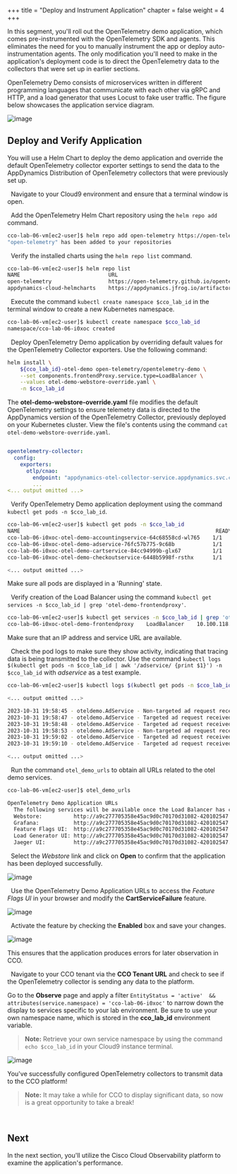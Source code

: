 +++
title = "Deploy and Instrument Application"
chapter = false
weight = 4
+++

In this segment, you'll roll out the OpenTelemetry demo application, which comes pre-instrumented with the OpenTelemetry SDK and agents. This eliminates the need for you to manually instrument the app or deploy auto-instrumentation agents. The only modification you'll need to make in the application's deployment code is to direct the OpenTelemetry data to the collectors that were set up in earlier sections.

OpenTelemetry Demo consists of microservices written in different programming languages that communicate with each other via gRPC and HTTP, and a load generator that uses Locust to fake user traffic. The figure below showcases the application service diagram.

![image](/images/24_app_deploy/app_architecture.png)


## Deploy and Verify Application
You will use a Helm Chart to deploy the demo application and override the default OpenTelemetry collector exporter settings to send the data to the AppDynamics Distribution of OpenTelemetry collectors that were previously set up.

<span style="color: #143c76;"><i class='fas fa-circle fa-sm'></i></span>&nbsp; Navigate to your Cloud9 environment and ensure that a terminal window is open.

<span style="color: #143c76;"><i class='fas fa-circle fa-sm'></i></span>&nbsp; Add the OpenTelemetry Helm Chart repository using the `helm repo add` command.

```bash
cco-lab-06-vm[ec2-user]$ helm repo add open-telemetry https://open-telemetry.github.io/opentelemetry-helm-charts/
"open-telemetry" has been added to your repositories
```

<span style="color: #143c76;"><i class='fas fa-circle fa-sm'></i></span>&nbsp; Verify the installed charts using the `helm repo list` command.

```bash
cco-lab-06-vm[ec2-user]$ helm repo list
NAME                            URL                                                                   
open-telemetry                  https://open-telemetry.github.io/opentelemetry-helm-charts            
appdynamics-cloud-helmcharts    https://appdynamics.jfrog.io/artifactory/appdynamics-cloud-helmcharts/
```

<span style="color: #143c76;"><i class='fas fa-circle fa-sm'></i></span>&nbsp; Execute the command `kubectl create namespace $cco_lab_id` in the terminal window to create a new Kubernetes namespace.

```bash
cco-lab-06-vm[ec2-user]$ kubectl create namespace $cco_lab_id
namespace/cco-lab-06-i0xoc created
```

<span style="color: #143c76;"><i class='fas fa-circle fa-sm'></i></span>&nbsp; Deploy OpenTelemetry Demo application by overriding default values for the OpenTelemetry Collector exporters. Use the following command:

```bash 
helm install \
    ${cco_lab_id}-otel-demo open-telemetry/opentelemetry-demo \
    --set components.frontendProxy.service.type=LoadBalancer \
    --values otel-demo-webstore-override.yaml \
    -n $cco_lab_id
```

The **otel-demo-webstore-override.yaml** file modifies the default OpenTelemetry settings to ensure telemetry data is directed to the AppDynamics version of the OpenTelemetry Collector, previously deployed on your Kubernetes cluster. View the file's contents using the command `cat otel-demo-webstore-override.yaml`.
```yaml

opentelemetry-collector:
  config:
    exporters:
      otlp/cnao:
        endpoint: "appdynamics-otel-collector-service.appdynamics.svc.cluster.local:4317"
        ...
<... output omitted ...>
```
<span style="color: #143c76;"><i class='fas fa-circle fa-sm'></i></span>&nbsp; Verify OpenTelemetry Demo application deployment using the command `kubectl get pods -n $cco_lab_id`.

```bash
cco-lab-06-vm[ec2-user]$ kubectl get pods -n $cco_lab_id
NAME                                                              READY   STATUS    RESTARTS   AGE
cco-lab-06-i0xoc-otel-demo-accountingservice-64c68558cd-wl765    1/1     Running   0          6m6s
cco-lab-06-i0xoc-otel-demo-adservice-76fc57b775-9c68b            1/1     Running   0          6m7s
cco-lab-06-i0xoc-otel-demo-cartservice-84cc94999b-glx67          1/1     Running   0          6m6s
cco-lab-06-i0xoc-otel-demo-checkoutservice-6448b5998f-rsthx      1/1     Running   0          6m7s

<... output omitted ...>
```

Make sure all pods are displayed in a 'Running' state.

<span style="color: #143c76;"><i class='fas fa-circle fa-sm'></i></span>&nbsp; Verify creation of the Load Balancer using the command `kubectl get services -n $cco_lab_id | grep 'otel-demo-frontendproxy'`.

```bash
cco-lab-06-vm[ec2-user]$ kubectl get services -n $cco_lab_id | grep 'otel-demo-frontendproxy'
cco-lab-06-i0xoc-otel-demo-frontendproxy    LoadBalancer    10.100.118.220    420102547.eu-central-1.elb.amazonaws.com ...
```

Make sure that an IP address and service URL are available.


<span style="color: #143c76;"><i class='fas fa-circle fa-sm'></i></span>&nbsp; Check the pod logs to make sure they show activity, indicating that tracing data is being transmitted to the collector. Use the command `kubectl logs $(kubectl get pods -n $cco_lab_id | awk '/adservice/ {print $1}') -n $cco_lab_id` with *adservice* as a test example.

```bash
cco-lab-06-vm[ec2-user]$ kubectl logs $(kubectl get pods -n $cco_lab_id | awk '/adservice/ {print $1}') -n $cco_lab_id

<... output omitted ...>

2023-10-31 19:58:45 - oteldemo.AdService - Non-targeted ad request received, preparing random response. trace_id=5f507c6f8a868a50266db7e758ac61e8 span_id=b77445ac3b7df0af trace_flags=01 
2023-10-31 19:58:47 - oteldemo.AdService - Targeted ad request received for [telescopes] trace_id=fdf22914b0d7ae98d8946d2b6adaa205 span_id=eeb9512efb3638bb trace_flags=01 
2023-10-31 19:58:48 - oteldemo.AdService - Targeted ad request received for [accessories] trace_id=3fe1a3e1adab4b9eb798aa4b7ece7ac9 span_id=9ff9350dc778559f trace_flags=01 
2023-10-31 19:58:53 - oteldemo.AdService - Non-targeted ad request received, preparing random response. trace_id=930df0529caabb1c87c3cf108fa33529 span_id=6fd39ae7e74ba6d7 trace_flags=01 
2023-10-31 19:59:02 - oteldemo.AdService - Targeted ad request received for [books] trace_id=509799fac3a9769c4f6819b85dc3aba2 span_id=9823d7f43641f858 trace_flags=01 
2023-10-31 19:59:10 - oteldemo.AdService - Targeted ad request received for [telescopes] trace_id=c6c087b6e5169df3bff0af38027422b1 span_id=bd7b36d7bf2e8ff5 trace_flags=01

<... output omitted ...>
```

<span style="color: #143c76;"><i class='fas fa-circle fa-sm'></i></span>&nbsp; Run the command `otel_demo_urls` to obtain all URLs related to the otel demo services.

```bash
cco-lab-06-vm[ec2-user]$ otel_demo_urls

OpenTelemetry Demo Application URLs
  The following services will be available once the Load Balancer has completed its Health checks:
  Webstore:          http://a9c277705358e45ac9d0c70170d31082-420102547.eu-central-1.elb.amazonaws.com:8080/
  Grafana:           http://a9c277705358e45ac9d0c70170d31082-420102547.eu-central-1.elb.amazonaws.com:8080/grafana/
  Feature Flags UI:  http://a9c277705358e45ac9d0c70170d31082-420102547.eu-central-1.elb.amazonaws.com:8080/feature/
  Load Generator UI: http://a9c277705358e45ac9d0c70170d31082-420102547.eu-central-1.elb.amazonaws.com:8080/loadgen/
  Jaeger UI:         http://a9c277705358e45ac9d0c70170d31082-420102547.eu-central-1.elb.amazonaws.com:8080/jaeger/ui/
```

<span style="color: #143c76;"><i class='fas fa-circle fa-sm'></i></span>&nbsp; Select the *Webstore* link and click on **Open** to confirm that the application has been deployed successfully.

![image](/images/24_app_deploy/demo_home_page.png)

<span style="color: #143c76;"><i class='fas fa-circle fa-sm'></i></span>&nbsp; Use the OpenTelemetry Demo Application URLs to access the *Feature Flags UI* in your browser and modify the **CartServiceFailure** feature.

![image](/images/24_app_deploy/features_1.png)

<span style="color: #143c76;"><i class='fas fa-circle fa-sm'></i></span>&nbsp; Activate the feature by checking the **Enabled** box and save your changes.

![image](/images/24_app_deploy/features_2.png)

This ensures that the application produces errors for later observation in CCO.

<span style="color: #143c76;"><i class='fas fa-circle fa-sm'></i></span>&nbsp; Navigate to your CCO tenant via the **CCO Tenant URL** and check to see if the OpenTelemetry collector is sending any data to the platform.

Go to the **Observe** page and apply a filter `EntityStatus = 'active'  && attributes(service.namespace) = 'cco-lab-06-i0xoc'` to narrow down the display to services specific to your lab environment. Be sure to use your own namespace name, which is stored in the **cco_lab_id** environment variable.

> **Note:** Retrieve your own service namespace by using the command `echo $cco_lab_id` in your Cloud9 instance terminal.

![image](/images/24_app_deploy/CNAO_deployed.png)

You've successfully configured OpenTelemetry collectors to transmit data to the CCO platform!

> **Note:** It may take a while for CCO to display significant data, so now is a great opportunity to take a break!

<br>

## Next <span style="color: #143c76;"><i class='fas fa-cog fa-spin fa-sm'></i></span>&nbsp;

In the next section, you'll utilize the Cisco Cloud Observability platform to examine the application's performance.
